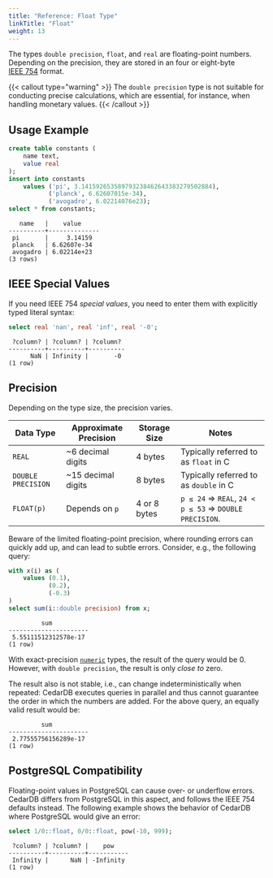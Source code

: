 ```yaml
---
title: "Reference: Float Type"
linkTitle: "Float"
weight: 13
---
```


The types `double precision`, `float`, and `real` are floating-point numbers. Depending on the precision, they are
stored in an four or eight-byte
[IEEE&nbsp;754](https://en.wikipedia.org/wiki/IEEE_754) format.

{{< callout type="warning" >}}
The `double precision` type is not suitable for conducting precise calculations, which are essential, for instance, when
handling monetary values.
{{< /callout >}}

## Usage Example

```sql
create table constants (
    name text,
    value real
);
insert into constants
    values ('pi', 3.141592653589793238462643383279502884),
           ('planck', 6.62607015e-34),
           ('avogadro', 6.02214076e23);
select * from constants;
```

```
   name   |    value 
----------+--------------
 pi       |     3.14159
 planck   | 6.62607e-34
 avogadro | 6.02214e+23
(3 rows)
```

## IEEE Special Values

If you need IEEE&nbsp;754 *special values*, you need to enter them with explicitly typed literal syntax:

```sql
select real 'nan', real 'inf', real '-0';
```

```
 ?column? | ?column? | ?column? 
----------+----------+----------
      NaN | Infinity |       -0
(1 row)
```

## Precision

Depending on the type size, the precision varies.

| Data Type          | Approximate Precision | Storage Size | Notes                                                    |
|--------------------|-----------------------|--------------|----------------------------------------------------------|
| `REAL`             | ~6 decimal digits     | 4 bytes      | Typically referred to as `float` in C                    |
| `DOUBLE PRECISION` | ~15 decimal digits    | 8 bytes      | Typically referred to as `double` in C                   |
| `FLOAT(p)`         | Depends on `p`        | 4 or 8 bytes | `p ≤ 24` => `REAL`, `24 < p ≤ 53` => `DOUBLE PRECISION`. |

Beware of the limited floating-point precision, where rounding errors can quickly add up, and can lead
to subtle errors.
Consider, e.g., the following query:

```sql
with x(i) as (
    values (0.1), 
           (0.2), 
           (-0.3)
) 
select sum(i::double precision) from x;
```

```
         sum          
----------------------
 5.55111512312578e-17
(1 row)
```

With exact-precision [`numeric`](numeric) types, the result of the query would be 0.
However, with `double precision`, the result is only *close to* zero.

The result also is not stable, i.e., can change indeterministically when repeated:
CedarDB executes queries in parallel and thus cannot guarantee the order in which the numbers are added.
For the above query, an equally valid result would be:

```
         sum          
----------------------
 2.77555756156289e-17
(1 row)
```

## PostgreSQL Compatibility

Floating-point values in PostgreSQL can cause over- or underflow errors.
CedarDB differs from PostgreSQL in this aspect, and follows the IEEE 754 defaults instead.
The following example shows the behavior of CedarDB where PostgreSQL would give an error:

```sql
select 1/0::float, 0/0::float, pow(-10, 999);
```

```
 ?column? | ?column? |    pow    
----------+----------+-----------
 Infinity |      NaN | -Infinity
(1 row)
```
